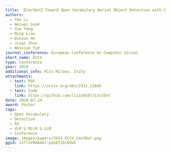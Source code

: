 ```yaml
---
title: 【CastDet】Toward Open Vocabulary Aerial Object Detection with CLIP-Activated Student-Teacher Learning
authors:
  - Yan Li
  - Weiwei Guo#
  - Xue Yang
  - Ning Liao
  - Dunyun He
  - Jiaqi Zhou
  - Wenxian Yu#
journal_conference: European Conference on Computer Vision
short_name: ECCV
type: Conference
year: 2024
additional_info: MiCo Milano, Italy
attachments:
  - text: PDF
    link: https://arxiv.org/abs/2311.11646
  - text: Code
    link: https://github.com/lizzy8587/CastDet
date: 2024-07-24
award: Poster
tags:
  - Open Vocabulary
  - Detection
  - RS
  - VLM & MLLM & LLM
  - Conference
image: images/papers/2024_ECCV_CastDet.png
ggid: 2xTlvV0AAAAJ:pqnbT2bcN3wC
---
```

